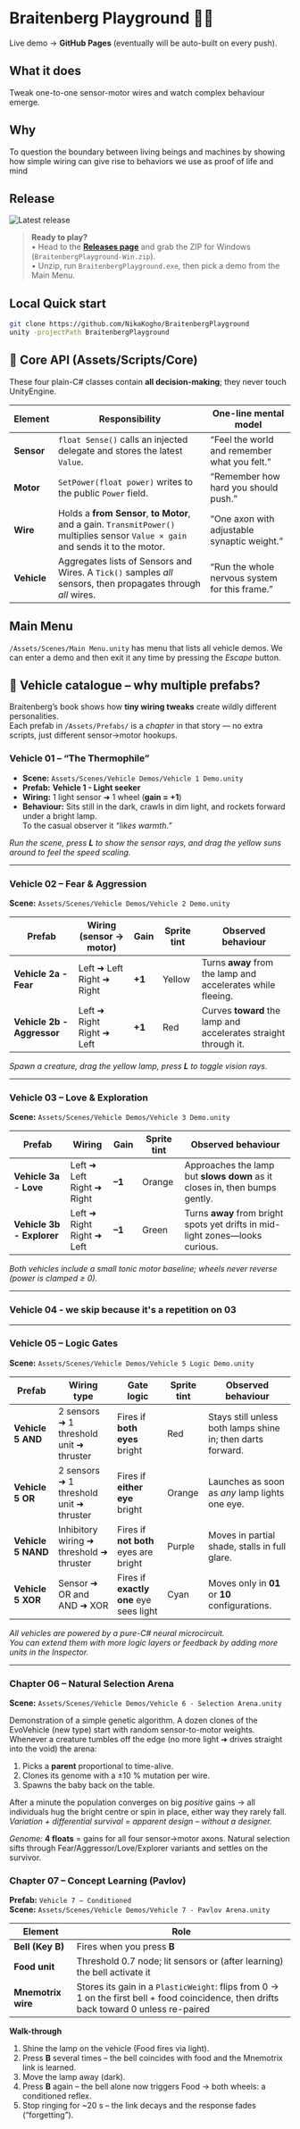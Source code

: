 # Braitenberg Playground 🧩🚗

Live demo → **GitHub Pages** (eventually will be auto-built on every push).

## What it does
Tweak one-to-one sensor-motor wires and watch complex behaviour emerge.

## Why
To question the boundary between living beings and machines by showing how simple wiring can give rise to behaviors we use as proof of life and mind

## Release
![Latest release](https://github.com/nikakogho/BraitenbergPlayground/releases/latest)

> **Ready to play?**  
> • Head to the **[Releases page]** and grab the ZIP for Windows (`BraitenbergPlayground-Win.zip`).  
> • Unzip, run `BraitenbergPlayground.exe`, then pick a demo from the Main Menu.

[Releases page]: https://github.com/NikaKogho/BraitenbergPlayground/releases

## Local Quick start
```bash
git clone https://github.com/NikaKogho/BraitenbergPlayground
unity -projectPath BraitenbergPlayground
```

## 🧠 Core API (Assets/Scripts/Core)

These four plain-C# classes contain **all decision-making**; they never touch UnityEngine.

| Element | Responsibility | One-line mental model |
|---------|----------------|-----------------------|
| **Sensor** | `float Sense()` calls an injected delegate and stores the latest `Value`. | “Feel the world and remember what you felt.” |
| **Motor** | `SetPower(float power)` writes to the public `Power` field. | “Remember how hard you should push.” |
| **Wire** | Holds a **from Sensor**, **to Motor**, and a gain. `TransmitPower()` multiplies sensor `Value × gain` and sends it to the motor. | “One axon with adjustable synaptic weight.” |
| **Vehicle** | Aggregates lists of Sensors and Wires. A `Tick()` samples *all* sensors, then propagates through *all* wires. | “Run the whole nervous system for this frame.” |

## Main Menu
`/Assets/Scenes/Main Menu.unity` has menu that lists all vehicle demos.
We can enter a demo and then exit it any time by pressing the *Escape* button.

## 🚗 Vehicle catalogue – why multiple prefabs?

Braitenberg’s book shows how **tiny wiring tweaks** create wildly different personalities.  
Each prefab in `/Assets/Prefabs/` is a *chapter* in that story — no extra scripts, just different sensor→motor hookups.

### Vehicle 01 – “The Thermophile”
* **Scene:** `Assets/Scenes/Vehicle Demos/Vehicle 1 Demo.unity`
* **Prefab:** **Vehicle 1 - Light seeker**
* **Wiring:** 1 light sensor ➜ 1 wheel (**gain = +1**)
* **Behaviour:** Sits still in the dark, crawls in dim light, and rockets forward under a bright lamp.  
  To the casual observer it *“likes warmth.”*

_Run the scene, press **L** to show the sensor rays, and drag the yellow suns around to feel the speed scaling._

---

### Vehicle 02 – Fear & Aggression  
**Scene:** `Assets/Scenes/Vehicle Demos/Vehicle 2 Demo.unity`

| Prefab | Wiring (sensor → motor) | Gain | Sprite tint | Observed behaviour |
|--------|-------------------------|------|-------------|--------------------|
| **Vehicle 2a - Fear** | Left ➜ Left<br>Right ➜ Right | **+1** | Yellow | Turns **away** from the lamp and accelerates while fleeing. |
| **Vehicle 2b - Aggressor** | Left ➜ Right<br>Right ➜ Left | **+1** | Red | Curves **toward** the lamp and accelerates straight through it. |

*Spawn a creature, drag the yellow lamp, press **L** to toggle vision rays.*

---

### Vehicle 03 – Love & Exploration  
**Scene:** `Assets/Scenes/Vehicle Demos/Vehicle 3 Demo.unity`

| Prefab | Wiring | Gain | Sprite tint | Observed behaviour |
|--------|--------|------|-------------|--------------------|
| **Vehicle 3a - Love** | Left ➜ Left<br>Right ➜ Right | **–1** | Orange | Approaches the lamp but **slows down** as it closes in, then bumps gently. |
| **Vehicle 3b - Explorer** | Left ➜ Right<br>Right ➜ Left | **–1** | Green | Turns **away** from bright spots yet drifts in mid-light zones—looks curious. |

*Both vehicles include a small tonic motor baseline; wheels never reverse (power is clamped ≥ 0).*

---

### Vehicle 04 - we skip because it's a repetition on 03

---

### Vehicle 05 – Logic Gates  
**Scene:** `Assets/Scenes/Vehicle Demos/Vehicle 5 Logic Demo.unity`

| Prefab | Wiring type | Gate logic | Sprite tint | Observed behaviour |
|--------|-------------|------------|-------------|--------------------|
| **Vehicle 5 AND** | 2 sensors ➜ 1 threshold unit ➜ thruster | Fires if **both eyes** bright | Red | Stays still unless both lamps shine in; then darts forward. |
| **Vehicle 5 OR** | 2 sensors ➜ 1 threshold unit ➜ thruster | Fires if **either eye** bright | Orange | Launches as soon as *any* lamp lights one eye. |
| **Vehicle 5 NAND** | Inhibitory wiring ➜ threshold ➜ thruster | Fires if **not both** eyes are bright | Purple | Moves in partial shade, stalls in full glare. |
| **Vehicle 5 XOR** | Sensor ➜ OR and AND ➜ XOR | Fires if **exactly one** eye sees light | Cyan | Moves only in **01** or **10** configurations. |

*All vehicles are powered by a pure-C# neural microcircuit.  
You can extend them with more logic layers or feedback by adding more units in the Inspector.*

---

### Chapter 06 – Natural Selection Arena
**Scene:** `Assets/Scenes/Vehicle Demos/Vehicle 6 - Selection Arena.unity`

Demonstration of a simple genetic algorithm.
A dozen clones of the EvoVehicle (new type) start with random sensor-to-motor weights.  
Whenever a creature tumbles off the edge (no more light ➜ drives straight into the void) the arena:

1. Picks a **parent** proportional to time-alive.  
2. Clones its genome with a ±10 % mutation per wire.  
3. Spawns the baby back on the table.

After a minute the population converges on big *positive* gains → all individuals hug the bright centre or spin in place, either way they rarely fall.  
*Variation + differential survival = apparent design – without a designer.*

*Genome:* **4 floats** = gains for all four sensor→motor axons.  Natural selection sifts
through Fear/Aggressor/Love/Explorer variants and settles on the survivor.

### Chapter 07 – Concept Learning (Pavlov)

**Prefab:** `Vehicle 7 – Conditioned`  
**Scene:** `Assets/Scenes/Vehicle Demos/Vehicle 7 - Pavlov Arena.unity`

| Element | Role |
|---------|------|
| **Bell (Key B)** | Fires when you press **B** |
| **Food unit** | Threshold 0.7 node; lit sensors or (after learning) the bell activate it |
| **Mnemotrix wire** | Stores its gain in a `PlasticWeight`: flips from 0 → 1 on the first bell + food coincidence, then drifts back toward 0 unless re-paired |

**Walk-through**

1. Shine the lamp on the vehicle (Food fires via light).  
2. Press **B** several times – the bell coincides with food and the Mnemotrix link is learned.  
3. Move the lamp away (dark).  
4. Press **B** again – the bell alone now triggers Food → both wheels: a conditioned reflex.  
5. Stop ringing for ~20 s – the link decays and the response fades (“forgetting”).
